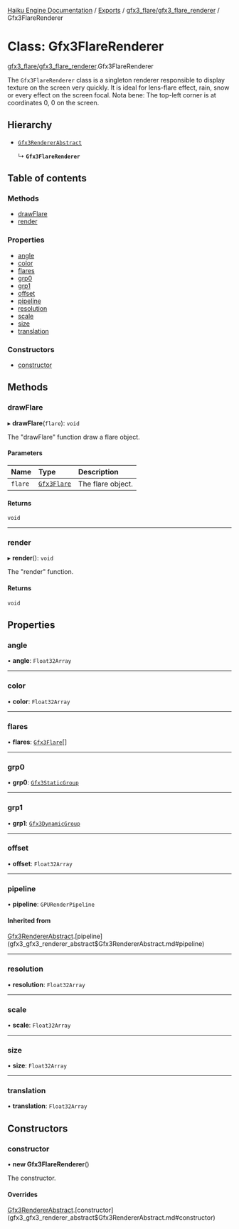 [Haiku Engine Documentation](../README.md) / [Exports](../modules.md) / [gfx3\_flare/gfx3\_flare\_renderer](../modules/gfx3_flare_gfx3_flare_renderer.md) / Gfx3FlareRenderer

# Class: Gfx3FlareRenderer

[gfx3_flare/gfx3_flare_renderer](../modules/gfx3_flare_gfx3_flare_renderer.md).Gfx3FlareRenderer

The `Gfx3FlareRenderer` class is a singleton renderer responsible to display texture on the screen
very quickly. It is ideal for lens-flare effect, rain, snow or every effect on the screen focal.
Nota bene: The top-left corner is at coordinates 0, 0 on the screen.

## Hierarchy

- [`Gfx3RendererAbstract`](gfx3_gfx3_renderer_abstract$Gfx3RendererAbstract.md)

  ↳ **`Gfx3FlareRenderer`**

## Table of contents

### Methods

- [drawFlare](gfx3_flare_gfx3_flare_renderer$Gfx3FlareRenderer.md#drawflare)
- [render](gfx3_flare_gfx3_flare_renderer$Gfx3FlareRenderer.md#render)

### Properties

- [angle](gfx3_flare_gfx3_flare_renderer$Gfx3FlareRenderer.md#angle)
- [color](gfx3_flare_gfx3_flare_renderer$Gfx3FlareRenderer.md#color)
- [flares](gfx3_flare_gfx3_flare_renderer$Gfx3FlareRenderer.md#flares)
- [grp0](gfx3_flare_gfx3_flare_renderer$Gfx3FlareRenderer.md#grp0)
- [grp1](gfx3_flare_gfx3_flare_renderer$Gfx3FlareRenderer.md#grp1)
- [offset](gfx3_flare_gfx3_flare_renderer$Gfx3FlareRenderer.md#offset)
- [pipeline](gfx3_flare_gfx3_flare_renderer$Gfx3FlareRenderer.md#pipeline)
- [resolution](gfx3_flare_gfx3_flare_renderer$Gfx3FlareRenderer.md#resolution)
- [scale](gfx3_flare_gfx3_flare_renderer$Gfx3FlareRenderer.md#scale)
- [size](gfx3_flare_gfx3_flare_renderer$Gfx3FlareRenderer.md#size)
- [translation](gfx3_flare_gfx3_flare_renderer$Gfx3FlareRenderer.md#translation)

### Constructors

- [constructor](gfx3_flare_gfx3_flare_renderer$Gfx3FlareRenderer.md#constructor)

## Methods

### drawFlare

▸ **drawFlare**(`flare`): `void`

The "drawFlare" function draw a flare object.

#### Parameters

| Name | Type | Description |
| :------ | :------ | :------ |
| `flare` | [`Gfx3Flare`](gfx3_flare_gfx3_flare$Gfx3Flare.md) | The flare object. |

#### Returns

`void`

___

### render

▸ **render**(): `void`

The "render" function.

#### Returns

`void`

## Properties

### angle

• **angle**: `Float32Array`

___

### color

• **color**: `Float32Array`

___

### flares

• **flares**: [`Gfx3Flare`](gfx3_flare_gfx3_flare$Gfx3Flare.md)[]

___

### grp0

• **grp0**: [`Gfx3StaticGroup`](gfx3_gfx3_group$Gfx3StaticGroup.md)

___

### grp1

• **grp1**: [`Gfx3DynamicGroup`](gfx3_gfx3_group$Gfx3DynamicGroup.md)

___

### offset

• **offset**: `Float32Array`

___

### pipeline

• **pipeline**: `GPURenderPipeline`

#### Inherited from

[Gfx3RendererAbstract](gfx3_gfx3_renderer_abstract$Gfx3RendererAbstract.md).[pipeline](gfx3_gfx3_renderer_abstract$Gfx3RendererAbstract.md#pipeline)

___

### resolution

• **resolution**: `Float32Array`

___

### scale

• **scale**: `Float32Array`

___

### size

• **size**: `Float32Array`

___

### translation

• **translation**: `Float32Array`

## Constructors

### constructor

• **new Gfx3FlareRenderer**()

The constructor.

#### Overrides

[Gfx3RendererAbstract](gfx3_gfx3_renderer_abstract$Gfx3RendererAbstract.md).[constructor](gfx3_gfx3_renderer_abstract$Gfx3RendererAbstract.md#constructor)

